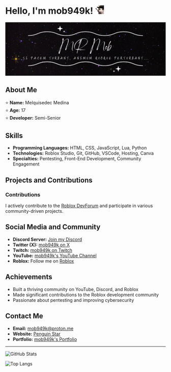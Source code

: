 # Hello, I'm mob949k! <img src="https://github.com/mob949k/mob949k/blob/main/cowboy_cat.png" alt="Cat" width="27" />

[![GitHub Banner](https://github.com/mob949k/mob949k/blob/main/banner.png)](https://github.com/mob949k)

## About Me

⭐ **Name:** Melquisedec Medina  
⭐ **Age:** 17  
⭐ **Developer:** Semi-Senior  

## Skills

- **Programming Languages:** HTML, CSS, JavaScript, Lua, Python
- **Technologies:** Roblox Studio, Git, GitHub, VSCode, Hosting, Canva
- **Specialties:** Pentesting, Front-End Development, Community Engagement

## Projects and Contributions

### Contributions
I actively contribute to the [Roblox DevForum](https://devforum.roblox.com/u/mob949) and participate in various community-driven projects.

## Social Media and Community

- **Discord Server:** [Join my Discord](https://discord.gg/7wGnEZZWCB)
- **Twitter (X):** [mob949k on X](https://twitter.com/mob949k)
- **Twitch:** [mob949k on Twitch](https://twitch.tv/mob949k)
- **YouTube:** [mob949k's YouTube Channel](https://youtube.com/channel/UCXsuZHydxz7m_tws9G9bbRg)
- **Roblox:** Follow me on [Roblox](https://www.roblox.com/users/922672130/profile)

## Achievements

- Built a thriving community on YouTube, Discord, and Roblox
- Made significant contributions to the Roblox development community
- Passionate about pentesting and improving cybersecurity

## Contact Me

- **Email:** [mob949k@proton.me](mailto:mob949k@proton.me)
- **Website:** [Penguin Star](https://penguinstarc1.is)
- **Portfolio:** [mob949k's Portfolio](https://solo.to/mob949k)

---

![GitHub Stats](https://github-readme-stats.vercel.app/api?username=mob949k&show_icons=true&theme=dark)

![Top Langs](https://github-readme-stats.vercel.app/api/top-langs/?username=mob949k&layout=compact&theme=dark)
